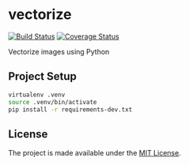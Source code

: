 # vectorize

[![Build Status](https://travis-ci.org/karlding/vectorize.svg?branch=master)](https://travis-ci.org/karlding/vectorize) [![Coverage Status](https://coveralls.io/repos/github/karlding/vectorize/badge.svg?branch=master)](https://coveralls.io/github/karlding/vectorize?branch=master)

Vectorize images using Python

## Project Setup

```bash
virtualenv .venv
source .venv/bin/activate
pip install -r requirements-dev.txt
```

## License
The project is made available under the [MIT License](https://opensource.org/licenses/MIT).
